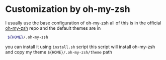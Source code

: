 # Customization by oh-my-zsh
I usually use the base configuration of oh-my-zsh
all of this is in the official [oh-my-zsh](https://github.com/ohmyzsh/ohmyzsh) repo and the default themes are in

```bash
 ${HOME}/.oh-my-zsh 
```

you can install it using `install.sh` script this script will install oh-my-zsh and copy my theme `${HOME}/.oh-my-zsh/theme` path
